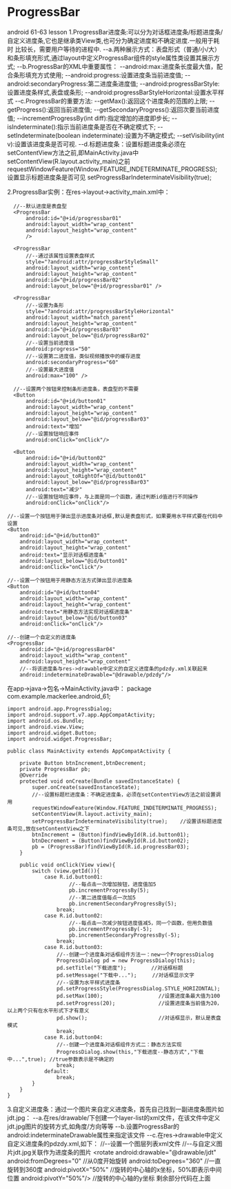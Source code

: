 # ProgressBar

android 61-63 lesson
1.ProgressBar进度条:可以分为对话框进度条/标题进度条/自定义进度条,它也是继承类View类,也可分为确定进度和不确定进度.一般用于耗时                     比较长，需要用户等待的进程中.
    --a.两种展示方式：表盘形式（普通/小/大）和条形填充形式,通过layout中定义ProgressBar组件的style属性类设置其展示方式;
    --b.ProgressBar的XML中重要属性：
      --android:max:进度条长度最大值，配合条形填充方式使用;
      --android:progress:设置进度条当前进度值;
      --android:secondaryProgress:第二进度条进度值;
      --android:progressBarStyle:设置进度条样式,表盘或条形;
      --android:progressBarStyleHorizontal:设置水平样式
    --c.ProgressBar的重要方法:
      --getMax():返回这个进度条的范围的上限;
      --getProgress():返回当前进度值;
      --getSecondaryProgress():返回次要当前进度值;
      --incrementProgressBy(int diff):指定增加的进度即步长;
      --isIndeterminate():指示当前进度条是否在不确定模式下;
      --setIndeterminate(boolean indeterminate):设置为不确定模式;
      --setVisibility(int v):设置该进度条是否可视.
    --d.标题进度条：设置标题进度条必须在setContentView方法之前,即MainActivity.java中setContentView(R.layout.activity_main)之前
                    requestWindowFeature(Window.FEATURE_INDETERMINATE_PROGRESS);
                    设置显示标题进度条是否可见
                    setProgressBarIndeterminateVisibility(true);

2.ProgressBar实例：在res->layout->activity_main.xml中：
  <?xml version="1.0" encoding="utf-8"?>
  <RelativeLayout xmlns:android="http://schemas.android.com/apk/res/android"
      xmlns:tools="http://schemas.android.com/tools"
      android:layout_width="match_parent"
      android:layout_height="match_parent"
      android:paddingBottom="@dimen/activity_vertical_margin"
      android:paddingLeft="@dimen/activity_horizontal_margin"
      android:paddingRight="@dimen/activity_horizontal_margin"
      android:paddingTop="@dimen/activity_vertical_margin"
      tools:context="com.example.mackerlee.android_61.MainActivity">
  
      //--默认进度是表盘型
      <ProgressBar
          android:id="@+id/progressbar01"
          android:layout_width="wrap_content"
          android:layout_height="wrap_content"
          />
  
      <ProgressBar
          //--通过该属性设置表盘样式
          style="?android:attr/progressBarStyleSmall"
          android:layout_width="wrap_content"
          android:layout_height="wrap_content"
          android:id="@+id/progressBar02"
          android:layout_below="@+id/progressbar01" />
  
      <ProgressBar
          //--设置为条形
          style="?android:attr/progressBarStyleHorizontal"
          android:layout_width="match_parent"
          android:layout_height="wrap_content"
          android:id="@+id/progressBar03"
          android:layout_below="@id/progressBar02"
          //--设置当前进度值
          android:progress="50"
          //--设置第二进度值，类似视频播放中的缓存进度
          android:secondaryProgress="60"
          //--设置最大进度值
          android:max="100" />
  
      //--设置两个按钮来控制条形进度条，表盘型的不需要
      <Button
          android:id="@+id/button01"
          android:layout_width="wrap_content"
          android:layout_height="wrap_content"
          android:layout_below="@id/progressBar03"
          android:text="增加"
          //--设置按钮响应事件
          android:onClick="onClick"/>
  
      <Button
          android:id="@+id/button02"
          android:layout_width="wrap_content"
          android:layout_height="wrap_content"
          android:layout_toRightOf="@id/button01"
          android:layout_below="@id/progressBar03"
          android:text="减少"
          //--设置按钮响应事件，与上面是同一个函数，通过判断id值进行不同操作
          android:onClick="onClick"/>
  
    //--设置一个按钮用于弹出显示进度条对话框,默认是表盘形式，如果要用水平样式要在代码中设置
    <Button
        android:id="@+id/button03"
        android:layout_width="wrap_content"
        android:layout_height="wrap_content"
        android:text="显示对话框进度条"
        android:layout_below="@id/button01"
        android:onClick="onClick"/>
    
    //--设置一个按钮用于用静态方法方式弹出显示进度条
    <Button
        android:id="@+id/button04"
        android:layout_width="wrap_content"
        android:layout_height="wrap_content"
        android:text="用静态方法实现对话框进度条"
        android:layout_below="@id/button03"
        android:onClick="onClick"/>
        
    //--创建一个自定义的进度条
    <ProgressBar
        android:id="@+id/progressBar04"
        android:layout_width="wrap_content"
        android:layout_height="wrap_content"
        //--将该进度条与res->drawable中定义的自定义进度条的pdzdy.xml关联起来
        android:indeterminateDrawable="@drawable/pdzdy"/>
  </RelativeLayout>
  
  在app->java->包名->MainActivity.java中：
  package com.example.mackerlee.android_61;

    import android.app.ProgressDialog;
    import android.support.v7.app.AppCompatActivity;
    import android.os.Bundle;
    import android.view.View;
    import android.widget.Button;
    import android.widget.ProgressBar;
    
    public class MainActivity extends AppCompatActivity {
    
        private Button btnIncrement,btnDecrement;
        private ProgressBar pb;
        @Override
        protected void onCreate(Bundle savedInstanceState) {
            super.onCreate(savedInstanceState);
            //--设置标题栏进度条：不确定进度条，必须在setContentView方法之前设置调用
            requestWindowFeature(Window.FEATURE_INDETERMINATE_PROGRESS);
            setContentView(R.layout.activity_main);
            setProgressBarIndeterminateVisibility(true);    //设置该标题进度条可见,放在setContentView之下
            btnIncrement = (Button)findViewById(R.id.button01);
            btnDecrement = (Button)findViewById(R.id.button02);
            pb = (ProgressBar)findViewById(R.id.progressBar03);
        }
    
        public void onClick(View view){
            switch (view.getId()){
                case R.id.button01:
                        //--每点击一次增加按钮，进度值加5
                        pb.incrementProgressBy(5);
                        //--第二进度值每点一次加5
                        pb.incrementSecondaryProgressBy(5);
                    break;
                case R.id.button02:
                        //--每点击一次减少按钮进度值减5，同一个函数，但用负数值
                        pb.incrementProgressBy(-5);
                        pb.incrementSecondaryProgressBy(-5);
                    break;
                case R.id.button03:
                    //--创建一个进度条对话框组件方法一：new一个ProgressDialog
                    ProgressDialog pd = new ProgressDialog(this);
                    pd.setTitle("下载进度");        //对话框标题
                    pd.setMessage("下载中...");     //对话框显示文字
                    //--设置为水平样式进度条
                    pd.setProgressStyle(ProgressDialog.STYLE_HORIZONTAL);
                    pd.setMax(100);                  //设置进度条最大值为100
                    pd.setProgress(20);              //设置进度条当前值为20，以上两个只有在水平形式下才有意义
                    pd.show();                       //对话框显示，默认是表盘模式 
                    break;
                case R.id.button04:
                    //--创建一个进度条对话框组件方式二：静态方法实现
                    ProgressDialog.show(this,"下载进度--静态方式","下载中...",true); //true参数表示是不确定的
                    break;
                default:
                    break;
            }
        }
    }

3.自定义进度条：通过一个图片来自定义进度条，首先自己找到一副进度条图片如jdt.jpg：
    --a.在res/drawable/下创建一个layer-list的xml文件，在该文件中定义jdt.jpg图片的旋转方式,如角度/方向等等
    --b.设置ProgressBar的android:indeterminateDrawable属性来指定该文件
    --c.在res->drawable中定义自定义进度条的pdzdy.xml,如下：
    <?xml version="1.0" encoding="utf-8"?>
    //--设置一个图层列表xml文件
    <layer-list xmlns:android="http://schemas.android.com/apk/res/android">
        <item>
            //--与自定义图片jdt.jpg关联作为进度条的图片
            <rotate android:drawable="@drawable/jdt"
                    android:fromDegrees="0"  //从0度开始旋转
                    android:toDegrees="360"  //一直旋转到360度
                    android:pivotX="50%"     //旋转的中心轴的x坐标，50%即表示中间位置
                    android:pivotY="50%"/>   //旋转的中心轴的y坐标
        </item>
    </layer-list>
    剩余部分代码在上面
